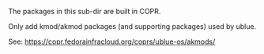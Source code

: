 The packages in this sub-dir are built in COPR.

Only add kmod/akmod packages (and supporting packages) used by ublue.

See: https://copr.fedorainfracloud.org/coprs/ublue-os/akmods/

